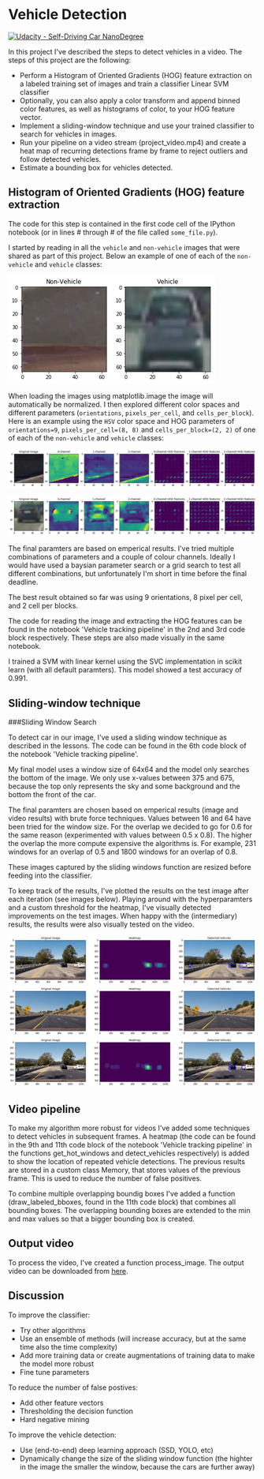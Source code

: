 # Vehicle Detection
[![Udacity - Self-Driving Car NanoDegree](https://s3.amazonaws.com/udacity-sdc/github/shield-carnd.svg)](http://www.udacity.com/drive)


In this project I've described the steps to detect vehicles in a video. The steps of this project are the following:

* Perform a Histogram of Oriented Gradients (HOG) feature extraction on a labeled training set of images and train a classifier Linear SVM classifier
* Optionally, you can also apply a color transform and append binned color features, as well as histograms of color, to your HOG feature vector.
* Implement a sliding-window technique and use your trained classifier to search for vehicles in images.
* Run your pipeline on a video stream (project_video.mp4) and create a heat map of recurring detections frame by frame to reject outliers and follow detected vehicles.
* Estimate a bounding box for vehicles detected.

## Histogram of Oriented Gradients (HOG) feature extraction
The code for this step is contained in the first code cell of the IPython notebook (or in lines # through # of the file called `some_file.py`).  

I started by reading in all the `vehicle` and `non-vehicle` images that were shared as part of this project. Below an example of one of each of the `non-vehicle` and `vehicle` classes:

![Example training images](./images/training_data_vehicle.png)

When loading the images using matplotlib.image the image will automatically be normalized. I then explored different color spaces and different parameters (`orientations`, `pixels_per_cell`, and `cells_per_block`). Here is an example using the `HSV` color space and HOG parameters of `orientations=9`, `pixels_per_cell=(8, 8)` and `cells_per_block=(2, 2)` of one of each of the `non-vehicle` and `vehicle` classes:

![no vehicle example](./images/hog_features_no_vehicle.png)

![vehicle example](./images/hog_features_vehicle.png)

The final paramters are based on emperical results. I've tried multiple combinations of parameters and a couple of colour channels. Ideally I would have used a baysian parameter search or a grid search to test all different combinations, but unfortunately I'm short in time before the final deadline. 

The best result obtained so far was using 9 orientations, 8 pixel per cell, and 2 cell per blocks.

The code for reading the image and extracting the HOG features can be found in the notebook 'Vehicle tracking pipeline' in the 2nd and 3rd code block respectively. These steps are also made visually in the same notebook.

I trained a SVM with linear kernel using the SVC implementation in scikit learn (with all default paramters). This model showed a test accuracy of 0.991.

## Sliding-window technique
###Sliding Window Search

To detect car in our image, I've used a sliding window technique as described in the lessons. The code can be found in the 6th code block of the notebook 'Vehicle tracking pipeline'. 

My final model uses a window size of 64x64 and the model only searches the bottom of the image. We only use x-values between 375 and 675, because the top only represents the sky and some background and the bottom the front of the car. 

The final paramters are chosen based on emperical results (image and video results) with brute force techniques. Values between 16 and 64 have been tried for the window size. For the overlap we decided to go for 0.6 for the same reason (experimented with values between 0.5 x 0.8). The higher the overlap the more compute expensive the algorithms is. For example, 231 windows for an overlap of 0.5 and 1800 windows for an overlap of 0.8.

These images captured by the sliding windows function are resized before feeding into the classifier.

To keep track of the results, I've plotted the results on the test image after each iteration (see images below). Playing around with the hyperparamters and a custom threshold for the heatmap, I've visually detected improvements on the test images. When happy with the (intermediary) results, the results were also visually tested on the video.

![Heatmap and vehicle detection example 1](/images/heatmap_detection_example1.png)
![Heatmap and vehicle detection example 2](/images/heatmap_detection_example2.png)
![Heatmap and vehicle detection example 3](/images/heatmap_detection_example3.png)



## Video pipeline
To make my algorithm more robust for videos I've added some techniques to detect vehicles in subsequent frames. A heatmap (the code can be found in the 9th and 11th code block of the notebook 'Vehicle tracking pipeline' in the functions get_hot_windows and detect_vehicles respectively) is added to show the location of repeated vehicle detections. The previous results are stored in a custom class Memory, that stores values of the previous frame. This is used to reduce the number of false positives. 

To combine multiple overlapping boundig boxes I've added a function (draw_labeled_bboxes, found in the 11th code block) that combines all bounding boxes. The overlapping bounding boxes are extended to the min and max values so that a bigger bounding box is created.

## Output video
To process the video, I've created a function process_image. The output video can be downloaded from [here](output_video.mp4).

## Discussion
To improve the classifier:
* Try other algorithms
* Use an ensemble of methods (will increase accuracy, but at the same time also the time complexity)
* Add more training data or create augmentations of training data to make the model more robust
* Fine tune parameters

To reduce the number of false postives:
* Add other feature vectors
* Thresholding the decision function
* Hard negative mining

To improve the vehicle detection:
* Use (end-to-end) deep learning approach (SSD, YOLO, etc)
* Dynamically change the size of the sliding window function (the highter in the image the smaller the window, because the cars are further away)
